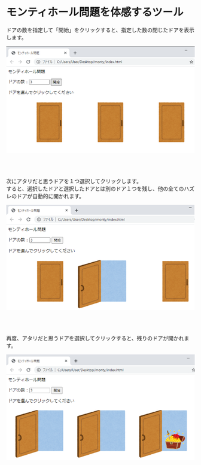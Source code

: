 # モンティホール問題を体感するツール

ドアの数を指定して「開始」をクリックすると、指定した数の閉じたドアを表示します。

![開始](https://github.com/sukeke0/montyhall/blob/images/images/1.png?raw=true)

<br>
<br>

次にアタリだと思うドアを１つ選択してクリックします。<br>
すると、選択したドアと選択したドアとは別のドア１つを残し、他の全てのハズレのドアが自動的に開かれます。

![ハズレ公開](https://github.com/sukeke0/montyhall/blob/images/images/2.png?raw=true)

<br>
<br>

再度、アタリだと思うドアを選択してクリックすると、残りのドアが開かれます。

![解答](https://github.com/sukeke0/montyhall/blob/images/images/3.png?raw=true)

